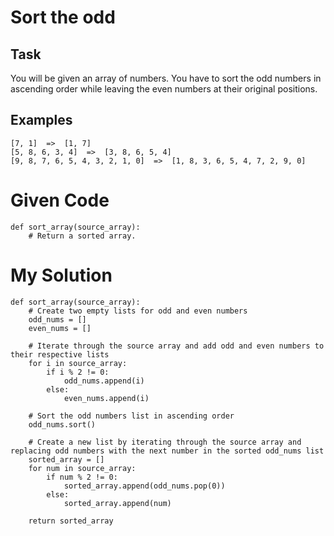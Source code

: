 # Sort the odd

## Task
You will be given an array of numbers. You have to sort the odd numbers in ascending order while leaving the even numbers at their original positions.

## Examples
```
[7, 1]  =>  [1, 7]
[5, 8, 6, 3, 4]  =>  [3, 8, 6, 5, 4]
[9, 8, 7, 6, 5, 4, 3, 2, 1, 0]  =>  [1, 8, 3, 6, 5, 4, 7, 2, 9, 0]
```

# Given Code

```{python}
def sort_array(source_array):
    # Return a sorted array.
```

# My Solution

```{python}
def sort_array(source_array):
    # Create two empty lists for odd and even numbers
    odd_nums = []
    even_nums = []

    # Iterate through the source array and add odd and even numbers to their respective lists
    for i in source_array:
        if i % 2 != 0:
            odd_nums.append(i)
        else:
            even_nums.append(i)

    # Sort the odd numbers list in ascending order
    odd_nums.sort()

    # Create a new list by iterating through the source array and replacing odd numbers with the next number in the sorted odd_nums list
    sorted_array = []
    for num in source_array:
        if num % 2 != 0:
            sorted_array.append(odd_nums.pop(0))
        else:
            sorted_array.append(num)

    return sorted_array

```
